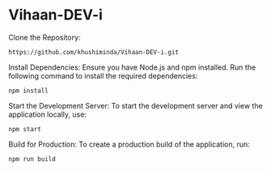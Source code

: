 # Vihaan-DEV-i

Clone the Repository:

    https://github.com/khushiminda/Vihaan-DEV-i.git

Install Dependencies: Ensure you have Node.js and npm installed. Run the  following command to install the required dependencies:

    npm install

Start the Development Server: To start the development server and view the application locally, use:

    npm start

Build for Production: To create a production build of the application, run:

    npm run build



